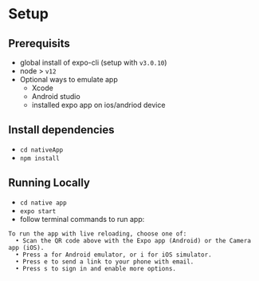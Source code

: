 # Setup

## Prerequisits

- global install of expo-cli (setup with `v3.0.10`)
- node > `v12`
- Optional ways to emulate app
  - Xcode
  - Android studio
  - installed expo app on ios/andriod device

## Install dependencies
- `cd nativeApp`
- `npm install`

## Running Locally
- `cd native app`
- `expo start`
- follow terminal commands to run app:
```
To run the app with live reloading, choose one of:
  • Scan the QR code above with the Expo app (Android) or the Camera app (iOS).
  • Press a for Android emulator, or i for iOS simulator.
  • Press e to send a link to your phone with email.
  • Press s to sign in and enable more options.
```
